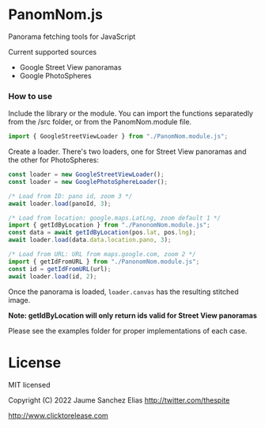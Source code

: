 # PanomNom.js

Panorama fetching tools for JavaScript

Current supported sources

- Google Street View panoramas
- Google PhotoSpheres

### How to use

Include the library or the module. You can import the functions separatedly from the /src folder, or from the PanomNom.module file.

```javascript
import { GoogleStreetViewLoader } from "./PanomNom.module.js";
```

Create a loader. There's two loaders, one for Street View panoramas and the other for PhotoSpheres:

```javascript
const loader = new GoogleStreetViewLoader();
const loader = new GooglePhotoSphereLoader();
```

```javascript
/* Load from ID: pano id, zoom 3 */
await loader.load(panoId, 3);

/* Load from location: google.maps.LatLng, zoom default 1 */
import { getIdByLocation } from "./PanonomNom.module.js";
const data = await getIdByLocation(pos.lat, pos.lng);
await loader.load(data.data.location.pano, 3);

/* Load from URL: URL from maps.google.com, zoom 2 */
import { getIdFromURL } from "./PanonomNom.module.js";
const id = getIdFromURL(url);
await loader.load(id, 2);
```

Once the panorama is loaded, `loader.canvas` has the resulting stitched image.

**Note: getIdByLocation will only return ids valid for Street View panoramas**

Please see the examples folder for proper implementations of each case.

# License

MIT licensed

Copyright (C) 2022 Jaume Sanchez Elias http://twitter.com/thespite

http://www.clicktorelease.com
